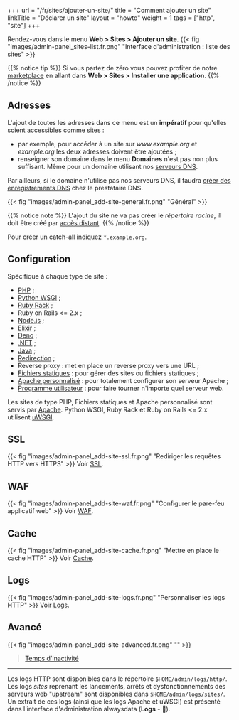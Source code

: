+++
url = "/fr/sites/ajouter-un-site/"
title = "Comment ajouter un site"
linkTitle = "Déclarer un site"
layout = "howto"
weight = 1
tags = ["http", "site"]
+++

Rendez-vous dans le menu **Web > Sites > Ajouter un site**.
{{< fig "images/admin-panel_sites-list.fr.png" "Interface d'administration : liste des sites" >}}

{{% notice tip %}}
Si vous partez de zéro vous pouvez profiter de notre [marketplace](marketplace) en allant dans **Web > Sites > Installer une application**.
{{% /notice %}}

## Adresses
L'ajout de toutes les adresses dans ce menu est un **impératif** pour qu'elles soient accessibles comme sites :
- par exemple, pour accéder à un site sur *www\.example.org* et *example.org* les deux adresses doivent être ajoutées ;
- renseigner son domaine dans le menu **Domaines** n'est pas non plus suffisant. Même pour un domaine utilisant nos [serveurs DNS](domains#gestion-dns).

Par ailleurs, si le domaine n'utilise pas nos serveurs DNS, il faudra [créer des enregistrements DNS](sites/use-external-addresses) chez le prestataire DNS.

{{< fig "images/admin-panel_add-site-general.fr.png" "Général" >}}

{{% notice note %}}
L'ajout du site ne va pas créer le *répertoire racine*, il doit être créé par [accès distant](remote-access).
{{% /notice %}}

Pour créer un catch-all indiquez `*.example.org`.

## Configuration
Spécifique à chaque type de site :
- [PHP](languages/php) ;
- [Python WSGI](languages/python) ;
- [Ruby Rack](languages/ruby) ;
- Ruby on Rails <= 2.x ;
- [Node.js](languages/nodejs) ;
- [Elixir](languages/elixir) ;
- [Deno](languages/deno) ;
- [.NET](languages/dotnet) ;
- [Java](languages/java) ;
- [Redirection](sites/redirect) ;
- Reverse proxy : met en place un reverse proxy vers une URL ;
- [Fichiers statiques](sites/static-files) : pour gérer des sites ou fichiers statiques ;
- [Apache personnalisé](sites/apache-custom) : pour totalement configurer son serveur Apache ;
- [Programme utilisateur](sites/user-program) : pour faire tourner n'importe quel serveur web.

Les sites de type PHP, Fichiers statiques et Apache personnalisé sont servis par [Apache](https://httpd.apache.org/). Python WSGI, Ruby Rack et Ruby on Rails <= 2.x utilisent [uWSGI](https://uwsgi-docs.readthedocs.io/en/latest/).

## SSL

{{< fig "images/admin-panel_add-site-ssl.fr.png" "Rediriger les requêtes HTTP vers HTTPS" >}}
Voir [SSL](security/ssl-tls/redirect-http-to-https).

## WAF

{{< fig "images/admin-panel_add-site-waf.fr.png" "Configurer le pare-feu applicatif web" >}}
Voir [WAF](sites/waf).

## Cache
{{< fig "images/admin-panel_add-site-cache.fr.png" "Mettre en place le cache HTTP" >}}
Voir [Cache](sites/http-cache).

## Logs

{{< fig "images/admin-panel_add-site-logs.fr.png" "Personnaliser les logs HTTP" >}}
Voir [Logs](sites/formatting-http-logs).

## Avancé

{{< fig "images/admin-panel_add-site-advanced.fr.png" "" >}}

> [Temps d'inactivité](sites/misc#temps-dinactivité)

---

Les logs HTTP sont disponibles dans le répertoire `$HOME/admin/logs/http/`. Les logs _sites_ reprenant les lancements, arrêts et dysfonctionnements des serveurs web "upstream" sont disponibles dans `$HOME/admin/logs/sites/`. Un extrait de ces logs (ainsi que les logs Apache et uWSGI) est présenté dans l'interface d'administration alwaysdata  (**Logs** - 📄).
